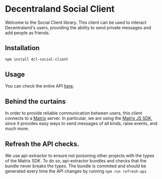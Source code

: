 # Decentraland Social Client

Welcome to the Social Client library. This client can be used to interact Decentraland's users, providing the ability to send private messages and add people as friends.

## Installation

```bash
npm install dcl-social-client
```

## Usage

You can check the entire API [here](src/SocialAPI.ts).

## Behind the curtains

In order to provide reliable communication between users, this client connects to a [Matrix](https://matrix.org/) server. In particular, we are using the [Matrix JS SDK](https://github.com/matrix-org/matrix-js-sdk), since it provides easy ways to send messages of all kinds, raise events, and much more.

## Refresh the API checks.

We use api-extractor to ensure not poisoning other projects with the types of the Matrix SDK. To do so, api-extractor bundles and checks that the bundle never breaks the types. The bundle is commited and should be generated every time the API changes by running `npm run refresh-api`
